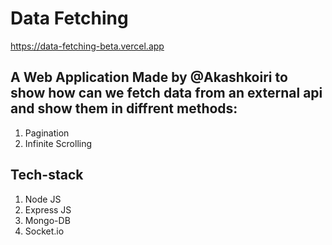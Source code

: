 # Data Fetching

https://data-fetching-beta.vercel.app

## A Web Application Made by @Akashkoiri to show how can we fetch data from an external api and show them in diffrent methods:
1. Pagination
2. Infinite Scrolling

## Tech-stack
1. Node JS
2. Express JS
3. Mongo-DB
4. Socket.io
